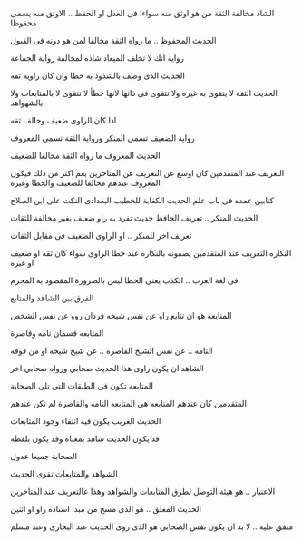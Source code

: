 الشاذ مخالفة الثقة من هو اوثق منه سواءا فى العدل او الحفظ .. 
الاوثق منه يسمى محفوظا 

الحديث المحفوظ .. ما رواه الثقة مخالفا لمن هو دونه فى القبول 

رواية انك لا تخلف الميعاد شاذه لمخالفة رواية الجماعة 

الحديث الذى وصف بالشذوذ به خطا وان كان راويه ثقه 

الحديث الثقة لا يتقوى به غيره ولا تتقوى فى ذاتها لانها خطأ 
لا تتقوى لا بالمتابعات ولا بالشهواهد 

اذا كان الراوى ضعيف وخالف ثقه 

رواية الضعيف تسمى المنكر ورواية الثقة تسمى المعروف 

الحديث المعروف ما رواه الثقة مخالفا للضعيف 

التعريف عند المتقدمين كان اوسع عن التعريف عن المتاخرين 
يعم اكثر من ذلك فيكون المعروف عندهم مخالفا للضعيف والخطا وغيره 

كتابين عمده فى باب علم الحديث 
الكفاية للخطيب البغدادى 
النكت على ابن الصلاح 

الحديث المنكر .. تعريف الحافظ حديث تفرد به راو ضعيف بغير مخالفة للثقات

تعريف اخر للمنكر .. او الراوى الضعيف فى مقابل الثقات 

النكاره 
التعريف عند المتقدمين 
يصفونه بالنكاره عند خطا الراوى سواء كان ثقه او ضعيف او غيره 

فى لغة العرب .. الكذب يعنى الخطا ليس بالضرورة المقصود به المحرم 

الفرق بين الشاهد والمتابع 

المتابعه 
هو ان تتابع راو عن نفس شيخه 
فردان روو عن نفس الشخص  

المتابعه قسمان تامه وقاصرة 

التامه .. عن نفس الشيخ 
القاصرة .. عن شيخ شيخه او من فوقه

الشاهد ان يكون راوى هذا الحديث صحابي ورواه صحابي اخر 

المتابعه تكون فى الطبقات التى تلى الصحابة 

المتقدمين كان عندهم المتابعه هى المتابعه التامه والقاصرة لم تكن عندهم 

الحديث الغريب يكون فيه انتفاء وجود المتابعات 

قد يكون الحديث شاهد بمعناه 
وقد يكون بلفظه 

الصحابة جميعا عدول 

الشواهد والمتابعات تقوى الحديث

الاعتبار .. هو هيئة التوصل لطرق المتابعات والشواهد وهذا عالتعريف عند المتاخرين 

الحديث المعلق .. هو الذى مسح من مبدا اسناده راو او اثنين 

متفق عليه .. لا بد ان يكون نفس الصحابي هو الذى روى الحديث عند البخارى وعند مسلم 




